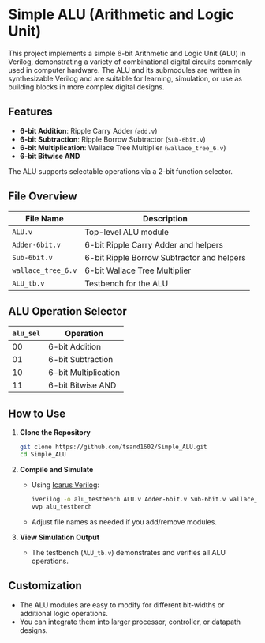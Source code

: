 # Simple ALU (Arithmetic and Logic Unit)

This project implements a simple 6-bit Arithmetic and Logic Unit (ALU) in Verilog, demonstrating a variety of combinational digital circuits commonly used in computer hardware. The ALU and its submodules are written in synthesizable Verilog and are suitable for learning, simulation, or use as building blocks in more complex digital designs.

## Features

- **6-bit Addition**: Ripple Carry Adder (`add.v`)
- **6-bit Subtraction**: Ripple Borrow Subtractor (`Sub-6bit.v`)
- **6-bit Multiplication**: Wallace Tree Multiplier (`wallace_tree_6.v`)
- **6-bit Bitwise AND**

The ALU supports selectable operations via a 2-bit function selector.

## File Overview

| File Name              | Description                                 |
|------------------------|---------------------------------------------|
| `ALU.v`                | Top-level ALU module                        |
| `Adder-6bit.v`         | 6-bit Ripple Carry Adder and helpers        |
| `Sub-6bit.v`           | 6-bit Ripple Borrow Subtractor and helpers  |
| `wallace_tree_6.v`     | 6-bit Wallace Tree Multiplier               |
| `ALU_tb.v`             | Testbench for the ALU                       |

## ALU Operation Selector

| `alu_sel` | Operation            |
|-----------|----------------------|
|  00       | 6-bit Addition       |
|  01       | 6-bit Subtraction    |
|  10       | 6-bit Multiplication |
|  11       | 6-bit Bitwise AND    |

## How to Use

1. **Clone the Repository**
    ```sh
    git clone https://github.com/tsand1602/Simple_ALU.git
    cd Simple_ALU
    ```

2. **Compile and Simulate**
    - Using [Icarus Verilog](http://iverilog.icarus.com/):
      ```sh
      iverilog -o alu_testbench ALU.v Adder-6bit.v Sub-6bit.v wallace_tree_6.v ALU_tb.v
      vvp alu_testbench
      ```
    - Adjust file names as needed if you add/remove modules.

3. **View Simulation Output**
    - The testbench (`ALU_tb.v`) demonstrates and verifies all ALU operations.

## Customization

- The ALU modules are easy to modify for different bit-widths or additional logic operations.
- You can integrate them into larger processor, controller, or datapath designs.
